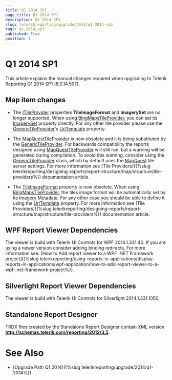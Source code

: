 ```yaml
---
title: Q1 2014 SP1
page_title: Q1 2014 SP1 
description: Q1 2014 SP1
slug: telerikreporting/upgrade/2014/q1-2014-sp1
tags: q1,2014,sp1
published: True
position: 1
---
```


# Q1 2014 SP1

This article explains the manual changes required when upgrading to Telerik Reporting Q1 2014 SP1 (8.0.14.507).

## Map item changes

* The [ITileProvider](/reporting/api/Telerik.Reporting.ITileProvider) properties __TileImageFormat__ and __ImagerySet__ are no longer supported. When using [BingMapsTileProvider](/reporting/api/Telerik.Reporting.BingMapsTileProvider), you can set its [ImagerySet](/reporting/api/Telerik.Reporting.BingMapsTileProvider#Telerik_Reporting_BingMapsTileProvider_ImagerySet) property directly. For any other tile provider please use the [GenericTileProvider](/reporting/api/Telerik.Reporting.GenericTileProvider)'s [UrlTemplate](/reporting/api/Telerik.Reporting.GenericTileProvider#Telerik_Reporting_GenericTileProvider_UrlTemplate) property. 

* The [MapQuestTileProvider](/reporting/api/Telerik.Reporting.MapQuestTileProvider) is now obsolete and it is being substituted by the [GenericTileProvider](/reporting/api/Telerik.Reporting.GenericTileProvider). For backwards compatibility the reports designed using [MapQuestTileProvider](/reporting/api/Telerik.Reporting.MapQuestTileProvider) will still run, but a warning will be generated during compilation. To avoid this warning, consider using the [GenericTileProvider](/reporting/api/Telerik.Reporting.GenericTileProvider) class, which by default uses the [MapQuest](http://www.mapquest.com/) tile server settings. For more information see [Tile Providers]({%slug telerikreporting/designing-reports/report-structure/map/structure/tile-providers%}) documentation article. 

* The [TileImageFormat](/reporting/api/Telerik.Reporting.TileProvider#Telerik_Reporting_TileProvider_TileImageFormat) property is now obsolete. When using [BingMapsTileProvider](/reporting/api/Telerik.Reporting.BingMapsTileProvider), the tiles image format will be automatically set by its [Imagery Metadata](http://msdn.microsoft.com/en-us/library/ff701712.aspx). For any other case you should be able to define it using the [UrlTemplate](/reporting/api/Telerik.Reporting.GenericTileProvider#Telerik_Reporting_GenericTileProvider_UrlTemplate) property. For more information see [Tile Providers]({%slug telerikreporting/designing-reports/report-structure/map/structure/tile-providers%}) documentation article. 

## WPF Report Viewer Dependencies

The viewer is build with Telerik UI Controls for WPF 2014.1.331.40. If you are using a newer version consider adding binding redirects. For more information see: [How to Add report viewer to a WPF .NET Framework project]({%slug telerikreporting/using-reports-in-applications/display-reports-in-applications/wpf-application/how-to-add-report-viewer-to-a-wpf-.net-framework-project%}).

## Silverlight Report Viewer Dependencies

The viewer is build with Telerik UI Controls for Silverlight 2014.1.331.1050. 

## Standalone Report Designer

TRDX files created by the Standalone Report Designer contain XML version __http://schemas.telerik.com/reporting/2012/3.5__. 

# See Also

* [Upgrade Path Q1 2014]({%slug telerikreporting/upgrade/2014/q1-2014%})
